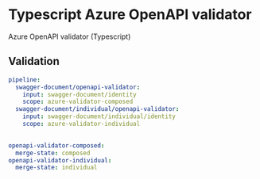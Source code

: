 # Typescript Azure OpenAPI validator

Azure OpenAPI validator (Typescript)

## Validation

``` yaml
pipeline:
  swagger-document/openapi-validator:
    input: swagger-document/identity
    scope: azure-validator-composed
  swagger-document/individual/openapi-validator:
    input: swagger-document/individual/identity
    scope: azure-validator-individual
    
```

``` yaml
openapi-validator-composed:
  merge-state: composed
openapi-validator-individual:
  merge-state: individual
```
